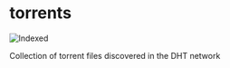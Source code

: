torrents 
========
![Indexed](https://img.shields.io/badge/indexed-20136-blue)

Collection of torrent files discovered in the DHT network
